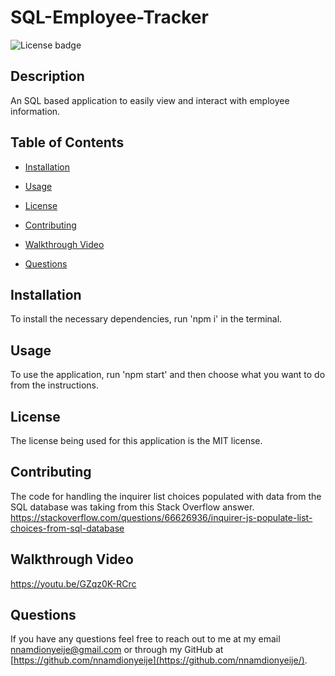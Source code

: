 # SQL-Employee-Tracker

![License badge](https://img.shields.io/badge/license-MIT-red.svg)

## Description

An SQL based application to easily view and interact with employee information.

## Table of Contents

- [Installation](#installation)

- [Usage](#usage)

- [License](#license)

- [Contributing](#contributing)

- [Walkthrough Video](#walkthrough-video)

- [Questions](#questions)

## Installation

To install the necessary dependencies, run 'npm i' in the terminal.

## Usage

To use the application, run 'npm start' and then choose what you want to do from the instructions.

## License

The license being used for this application is the MIT license.

## Contributing

The code for handling the inquirer list choices populated with data from the SQL database was taking from this Stack Overflow answer.
https://stackoverflow.com/questions/66626936/inquirer-js-populate-list-choices-from-sql-database

## Walkthrough Video

https://youtu.be/GZqz0K-RCrc

## Questions

If you have any questions feel free to reach out to me at my email nnamdionyeije@gmail.com or through my GitHub at [https://github.com/nnamdionyeije](https://github.com/nnamdionyeije/).
